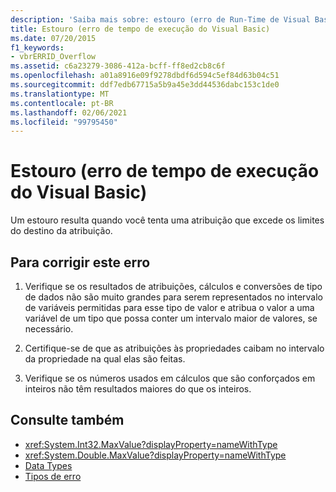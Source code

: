 ```yaml
---
description: 'Saiba mais sobre: estouro (erro de Run-Time de Visual Basic)'
title: Estouro (erro de tempo de execução do Visual Basic)
ms.date: 07/20/2015
f1_keywords:
- vbrERRID_Overflow
ms.assetid: c6a23279-3086-412a-bcff-ff8ed2cb8c6f
ms.openlocfilehash: a01a8916e09f9278dbdf6d594c5ef84d63b04c51
ms.sourcegitcommit: ddf7edb67715a5b9a45e3dd44536dabc153c1de0
ms.translationtype: MT
ms.contentlocale: pt-BR
ms.lasthandoff: 02/06/2021
ms.locfileid: "99795450"
---
```

# <a name="overflow-visual-basic-run-time-error"></a>Estouro (erro de tempo de execução do Visual Basic)

Um estouro resulta quando você tenta uma atribuição que excede os limites do destino da atribuição.  
  
## <a name="to-correct-this-error"></a>Para corrigir este erro  
  
1. Verifique se os resultados de atribuições, cálculos e conversões de tipo de dados não são muito grandes para serem representados no intervalo de variáveis permitidas para esse tipo de valor e atribua o valor a uma variável de um tipo que possa conter um intervalo maior de valores, se necessário.  
  
2. Certifique-se de que as atribuições às propriedades caibam no intervalo da propriedade na qual elas são feitas.  
  
3. Verifique se os números usados em cálculos que são conforçados em inteiros não têm resultados maiores do que os inteiros.  
  
## <a name="see-also"></a>Consulte também

- <xref:System.Int32.MaxValue?displayProperty=nameWithType>
- <xref:System.Double.MaxValue?displayProperty=nameWithType>
- [Data Types](../data-types/index.md)
- [Tipos de erro](../../programming-guide/language-features/error-types.md)
